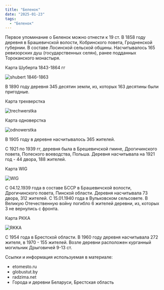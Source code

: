 ```yaml
---
title: "Беленок"
date: "2025-01-23"
tags: 
  - "Беленок"
---
```


Первое упоминание о Беленок можно отнести к 19 ст. В 1858 году деревня в Брашевичской волости, Кобринского повета, Гродненской губернии. В составе Лосинской сельской общины. 
Насчитывалось 165 ревизорских душ (государственных селян), ранее подданных Тороканского монастыря. 

Карта Шуберта 1843-1864 гг

![shubert 1846-1863](https://github.com/user-attachments/assets/f2c72bf4-a1ac-469e-bbe7-62ac59043147)

В 1890 году деревня 345 десятин земли, из, которых 163 десятины были пригодные. 

Карта трехверстка

![trechwerstka](https://github.com/user-attachments/assets/80c6ce0f-488a-498f-85dd-968fe70ebf56)

Карта одноверстка

![odnowerstka](https://github.com/user-attachments/assets/1a45902d-a81b-467f-9f9e-bc5666019b52)

В 1905 году в деревне насчитывалось 365 жителей.

С 1921 по 1939 гг, деревня была в Брешевичской гмине, Дрогичинского повета, Полеского воеводства, Польша.
Деревня насчитывала на 1921 год - 44 двора, 188 жителей.

Карта WIG

![WIG](https://github.com/user-attachments/assets/090038b9-6423-472c-b31b-8ee36fb5e0a2)

С 04.12.1939 года в составе БССР в Брашевичской волости, Дрогичинского повета, Пинской области.
Деревня насчитывала 73 двора, 312 жителей.
С 15.01.1940 года в Вульковском сельсовете. В Великую Отечественную войну погибло 6 жителей деревни, из, которых 3 не вернулись с фронта.

Карта РККА

![RKKA](https://github.com/user-attachments/assets/51c29b18-eeb2-4210-ae06-eb92d7563bd0)

С 1954 года в Брестской области. В 1960 году деревня насчитывала 272 жителя, в 1970 - 155 жителей.
Возле деревни расположен курганный могильник Дрыговичей 9-13 ст.

Ссылки и информация используемая в материале:
- etomesto.ru
- globustut.by
- radzima.net
- Города и деревни Беларуси, Брестская область
